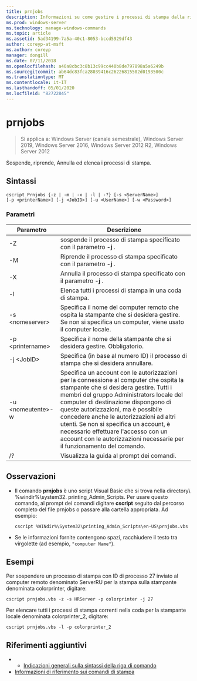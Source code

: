 ```yaml
---
title: prnjobs
description: Informazioni su come gestire i processi di stampa dalla riga di comando.
ms.prod: windows-server
ms.technology: manage-windows-commands
ms.topic: article
ms.assetid: 5ad34199-7a5a-40c1-8053-bccd5929df43
author: coreyp-at-msft
ms.author: coreyp
manager: dongill
ms.date: 07/11/2018
ms.openlocfilehash: a40a8cbc3c8b13c99cc440b8de797898a5a6249b
ms.sourcegitcommit: ab64dc83fca28039416c26226815502d0193500c
ms.translationtype: MT
ms.contentlocale: it-IT
ms.lasthandoff: 05/01/2020
ms.locfileid: "82722845"
---
```

# <a name="prnjobs"></a>prnjobs

> Si applica a: Windows Server (canale semestrale), Windows Server 2019, Windows Server 2016, Windows Server 2012 R2, Windows Server 2012

Sospende, riprende, Annulla ed elenca i processi di stampa.

## <a name="syntax"></a>Sintassi
```
cscript Prnjobs {-z | -m | -x | -l | -?} [-s <ServerName>] 
[-p <printerName>] [-j <JobID>] [-u <UserName>] [-w <Password>]
```

### <a name="parameters"></a>Parametri

|          Parametro           |                                                                                                                                                                                        Descrizione                                                                                                                                                                                        |
|------------------------------|-------------------------------------------------------------------------------------------------------------------------------------------------------------------------------------------------------------------------------------------------------------------------------------------------------------------------------------------------------------------------------------------|
|              -Z              |                                                                                                                                                                 sospende il processo di stampa specificato con il parametro **-j** .                                                                                                                                                                 |
|              -M              |                                                                                                                                                                Riprende il processo di stampa specificato con il parametro **-j** .                                                                                                                                                                 |
|              -X              |                                                                                                                                                                Annulla il processo di stampa specificato con il parametro **-j** .                                                                                                                                                                 |
|              -l              |                                                                                                                                                                        Elenca tutti i processi di stampa in una coda di stampa.                                                                                                                                                                         |
|       -s \<nomeserver>       |                                                                                                                  Specifica il nome del computer remoto che ospita la stampante che si desidera gestire. Se non si specifica un computer, viene usato il computer locale.                                                                                                                  |
|      -p \<printername>       |                                                                                                                                                           Specifica il nome della stampante che si desidera gestire. Obbligatorio.                                                                                                                                                            |
|         -j \<JobID>          |                                                                                                                                                                Specifica (in base al numero ID) il processo di stampa che si desidera annullare.                                                                                                                                                                 |
| -u \<nomeutente>-w<Password> | Specifica un account con le autorizzazioni per la connessione al computer che ospita la stampante che si desidera gestire. Tutti i membri del gruppo Administrators locale del computer di destinazione dispongono di queste autorizzazioni, ma è possibile concedere anche le autorizzazioni ad altri utenti. Se non si specifica un account, è necessario effettuare l'accesso con un account con le autorizzazioni necessarie per il funzionamento del comando. |
|              /?              |                                                                                                                                                                           Visualizza la guida al prompt dei comandi.                                                                                                                                                                            |

## <a name="remarks"></a>Osservazioni
-   Il comando **prnjobs** è uno script Visual Basic che si trova nella directory\\ <language> %windir%\system32\. printing_Admin_Scripts. Per usare questo comando, al prompt dei comandi digitare **cscript** seguito dal percorso completo del file prnjobs o passare alla cartella appropriata. Ad esempio:
    ```
    cscript %WINdir%\System32\printing_Admin_Scripts\en-US\prnjobs.vbs
    ```
-   Se le informazioni fornite contengono spazi, racchiudere il testo tra virgolette (ad esempio, `"computer Name"`).

## <a name="examples"></a><a name="BKMK_examples"></a>Esempi
Per sospendere un processo di stampa con ID di processo 27 inviato al computer remoto denominato ServerRU per la stampa sulla stampante denominata colorprinter, digitare:
```
cscript prnjobs.vbs -z -s HRServer -p colorprinter -j 27
```
Per elencare tutti i processi di stampa correnti nella coda per la stampante locale denominata colorprinter_2, digitare:
```
cscript prnjobs.vbs -l -p colorprinter_2
```

## <a name="additional-references"></a>Riferimenti aggiuntivi

-   - [Indicazioni generali sulla sintassi della riga di comando](command-line-syntax-key.md)
-   [Informazioni di riferimento sui comandi di stampa](print-command-reference.md)
